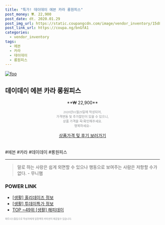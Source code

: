 ```yaml
--- 
title: "특가! 데이데이 에븐 카라 롱원피스" 
post_money: ₩. 22,900 
post_date: dt. 2020.01.29 
post_img_url: https://static.coupangcdn.com/image/vendor_inventory/15d8/0ff7c0134b92536b1c89ebebc2b9feae700e06669a715bce8f54a645741b.jpg 
post_link_url: https://coupa.ng/bnGfA1 
categories: 
  - vendor_inventory 
tags: 
  - 에븐 
  - 카라 
  - 데이데이 
  - 롱원피스 
--- 
```

[![foo](https://static.coupangcdn.com/image/vendor_inventory/15d8/0ff7c0134b92536b1c89ebebc2b9feae700e06669a715bce8f54a645741b.jpg)](https://coupa.ng/bnGfA1) 

## 데이데이 에븐 카라 롱원피스 
<p style="text-align: center;">**₩ 22,900**</p> 
<p style="text-align: center;"><span style="color: #898c8f; font-family: Georgia,Times,serif; font-size: 0.75em;">2020년01월29일에 작성되어, <br>가격변동 및 추가할인이 있을 수 있으니,<br> 상품 가격을 꼭!확인해주세요.<br>행복하세요~</span> 
</p>	 
<div markdown="0" style="text-align: center;"><a href="https://coupa.ng/bnGfA1" class="btn btn--success">상품가격 및 후기 보러가기</a></div> 
<br><br> 
  #에븐 #카라 #데이데이 #롱원피스 
<hr> 

> 말로 하는 사랑은 쉽게 외면할 수 있으나 행동으로 보여주는 사람은 저항할 수가 없다. - 무니햄 


### POWER LINK

* <a href="https://blog.naver.com/santokki14/221764156558" target="_blank"> [생활] 홀리데이즈 정보 </a>
* <a href="https://blog.naver.com/sakai111/221765395900" target="_blank"> [생활] 투데이특가 정보 </a>
* <a href="https://blog.naver.com/an0733/221789498759" target="_blank"> TOP ~49위 [생활] 해피데이</a>

<span style="color: #898c8f; font-family: Georgia,Times,serif; font-size: 0.55em;">파트너스활동으로 작성자에게 일정액의 커미션이 제공될수 있습니다.</span> 
